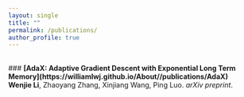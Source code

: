 ```yaml
---
layout: single
title: ""
permalink: /publications/
author_profile: true
---
```

<br>
### <b>[AdaX: Adaptive Gradient Descent with Exponential Long Term Memory](https://williamlwj.github.io/About//publications/AdaX)</b>  <br>
<b>Wenjie Li</b>, Zhaoyang Zhang, Xinjiang Wang, Ping Luo. 
<i>arXiv preprint</i>. 
